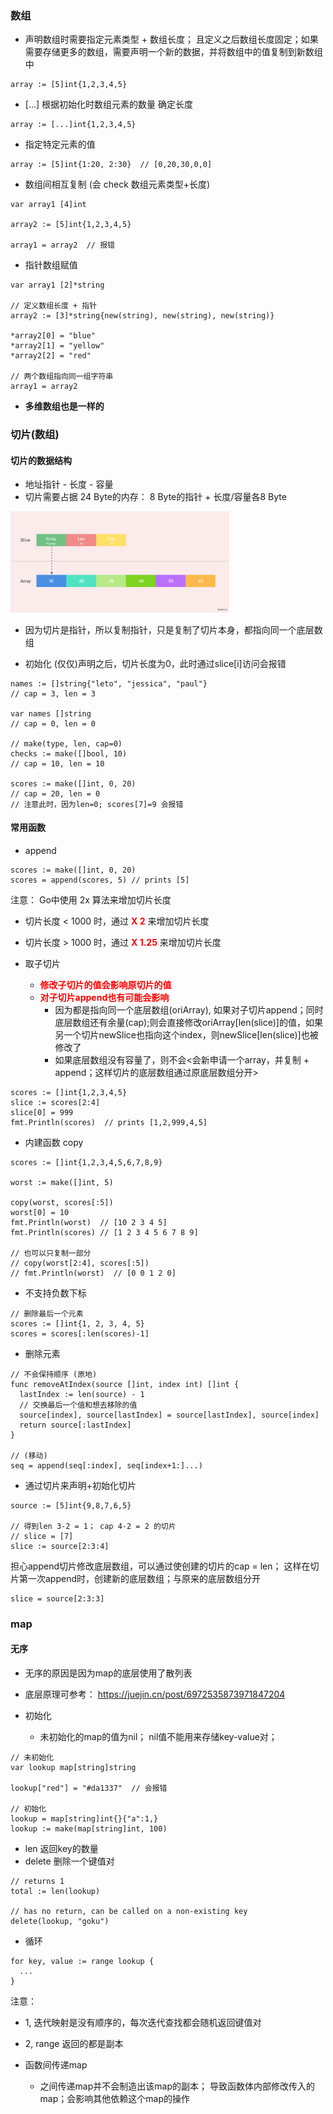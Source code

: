 ### 数组
- 声明数组时需要指定元素类型 + 数组长度； 且定义之后数组长度固定；如果需要存储更多的数组，需要声明一个新的数据，并将数组中的值复制到新数组中
```
array := [5]int{1,2,3,4,5}
```
- [...] 根据初始化时数组元素的数量 确定长度
```
array := [...]int{1,2,3,4,5}
```
- 指定特定元素的值
```
array := [5]int{1:20, 2:30}  // [0,20,30,0,0]
```
- 数组间相互复制 (会 check 数组元素类型+长度)
```
var array1 [4]int

array2 := [5]int{1,2,3,4,5}

array1 = array2  // 报错
```
- 指针数组赋值
```
var array1 [2]*string

// 定义数组长度 + 指针
array2 := [3]*string{new(string), new(string), new(string)}

*array2[0] = "blue"
*array2[1] = "yellow"
*array2[2] = "red"

// 两个数组指向同一组字符串
array1 = array2
```

- **多维数组也是一样的**

### 切片(数组)
#### 切片的数据结构
  -  地址指针 - 长度 - 容量
  -  切片需要占据 24 Byte的内存： 8 Byte的指针 + 长度/容量各8 Byte
 <img src="https://github.com/kexinchu/coding-interview-university/blob/main/go-language/pictures/slice.png" width="350px"> 

- 因为切片是指针，所以复制指针，只是复制了切片本身，都指向同一个底层数组


- 初始化 (仅仅)声明之后，切片长度为0，此时通过slice[i]访问会报错
```
names := []string{"leto", "jessica", "paul"}
// cap = 3, len = 3

var names []string
// cap = 0, len = 0

// make(type, len, cap=0)
checks := make([]bool, 10)
// cap = 10, len = 10

scores := make([]int, 0, 20)
// cap = 20, len = 0 
// 注意此时，因为len=0; scores[7]=9 会报错
```

#### 常用函数
- append
```
scores := make([]int, 0, 20)
scores = append(scores, 5) // prints [5]
```
注意： Go中使用 2x 算法来增加切片长度
  - 切片长度 < 1000 时，通过 **<font color=red>X 2</font>** 来增加切片长度
  - 切片长度 > 1000 时，通过 **<font color=red>X 1.25</font>** 来增加切片长度

- 取子切片
  - **<font color=red>修改子切片的值会影响原切片的值</font>**
  - **<font color=red>对子切片append也有可能会影响</font>**
    - 因为都是指向同一个底层数组(oriArray), 如果对子切片append；同时底层数组还有余量(cap);则会直接修改oriArray[len(slice)]的值，如果另一个切片newSlice也指向这个index，则newSlice[len(slice)]也被修改了
    - 如果底层数组没有容量了，则不会<会新申请一个array，并复制 + append；这样切片的底层数组通过原底层数组分开>
```
scores := []int{1,2,3,4,5}
slice := scores[2:4]
slice[0] = 999
fmt.Println(scores)  // prints [1,2,999,4,5]
```
- 内建函数 copy
```
scores := []int{1,2,3,4,5,6,7,8,9}

worst := make([]int, 5)

copy(worst, scores[:5])
worst[0] = 10
fmt.Println(worst)  // [10 2 3 4 5]
fmt.Println(scores) // [1 2 3 4 5 6 7 8 9]

// 也可以只复制一部分
// copy(worst[2:4], scores[:5])
// fmt.Println(worst)  // [0 0 1 2 0]
```

- 不支持负数下标
```
// 删除最后一个元素
scores := []int{1, 2, 3, 4, 5}
scores = scores[:len(scores)-1]
```

- 删除元素
```
// 不会保持顺序 (原地)
func removeAtIndex(source []int, index int) []int {
  lastIndex := len(source) - 1
  // 交换最后一个值和想去移除的值
  source[index], source[lastIndex] = source[lastIndex], source[index]
  return source[:lastIndex]
}

// (移动)
seq = append(seq[:index], seq[index+1:]...)
```

- 通过切片来声明+初始化切片
```
source := [5]int{9,8,7,6,5}

// 得到len 3-2 = 1； cap 4-2 = 2 的切片
// slice = [7]
slice := source[2:3:4]
```
担心append切片修改底层数组，可以通过使创建的切片的cap = len； 这样在切片第一次append时，创建新的底层数组；与原来的底层数组分开
```
slice = source[2:3:3]
```

### map
#### 无序
  - 无序的原因是因为map的底层使用了散列表

- 底层原理可参考： https://juejin.cn/post/6972535873971847204

- 初始化
  - 未初始化的map的值为nil； nil值不能用来存储key-value对；
```
// 未初始化
var lookup map[string]string

lookup["red"] = "#da1337"  // 会报错

// 初始化
lookup = map[string]int{}{"a":1,}
lookup := make(map[string]int, 100)
```

- len 返回key的数量
- delete 删除一个键值对
```
// returns 1
total := len(lookup)

// has no return, can be called on a non-existing key
delete(lookup, "goku")
```

- 循环
```
for key, value := range lookup {
  ...
}
```
注意：
  - 1, 迭代映射是没有顺序的，每次迭代查找都会随机返回键值对
  - 2, range 返回的都是副本 


- 函数间传递map
  - 之间传递map并不会制造出该map的副本； 导致函数体内部修改传入的map；会影响其他依赖这个map的操作